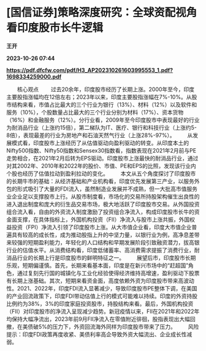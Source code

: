 # [国信证券]策略深度研究：全球资配视角看印度股市长牛逻辑
**王开**

**2023-10-26 07:44**

**https://pdf.dfcfw.com/pdf/H3_AP202310261603995553_1.pdf?1698334259000.pdf**

　　核心观点 　　过去20余年，印度股市经历了长期上涨。2000年至今，印度主要股指涨幅均在12倍左右；2023年以来，印度主要股指涨幅在7%-10%。从股市结构来看，市值占比最大的三个行业为银行（13%）、材料（12%）以及软件和服务（10%），个股数量占比最大的三个行业分别为材料（17%）、资本货物（16%）和金融服务（12%）。分行业看，2009年至今印度股市中表现最好的行业为耐消品行业（上涨约15倍），第二梯队为IT、医疗、银行和科技行业（上涨约5-8倍），表现最差的行业为房地产和石油天然气行业（上涨28%-97%）。 　　从发展模式看，印度股市上涨经历了从估值驱动向盈利驱动的转变。从印度本土的Nifty500指数、Nifty50指数和Sensex30指数看，指数表现在2021年2月前与PE走势相合，在2021年2月后转为EPS驱动。印度股市上涨最快的耐消品行业，通过对其2002年、2010年和2022年的股价、市值、PE和EPS的比照，发现该行业内个股也经历了估值拉动到盈利拉动的变化。 　　本文从五个角度探讨了印度股市的长期牛市的基础：从经济基础和产业机构看，印度优先发展第三产业，以服务外包的形式吸引了大量的FDI流入，虽然制造业发展并不成熟，但一大批高市值服务业企业足以支撑股市上行。从股市制度看，市场化的交易所持股架构催生出良性的进入退出制度和庞大的衍生品交易市场，极大地活跃了印度股市交易。从外国投资组合流入看，自由的外资流入制度激励了投资组合净流入，构成印度股市长牛的资金面支撑，在具体指标上，外国机构投资（FII）净流入与股市上涨共振，外国权益投资（FPI）净流入引领了印度股市上涨。从大市值企业看，印度大市值企业普遍具有较高的成长性，成为推动股指上升的中坚力量，以银行业为例，高净息差带来较强的短期盈利能力，年轻化的人口结构和早期发展阶段引致融资潜力，拔高银行业的估值水平。从消费结构看，印度低储蓄率、高消费需求提振了消费行业，耐消品行业的长期上行是印度股市的鲜明特征之一。 　　展望后市，印度股市长期乐观，短期偏谨慎。首先，长期来看基本面，印度是在新兴市场中的“赶超国”角色，通过复刻先行国的城镇化与工业化经验使得经济维持高增速，盈利驱动下股票有长期上涨基础。其次，短期来看资金面，高度依赖外资为印度股市带来高波动性。2021、2022年，印度FDI流入显著减少，导致印度股市PE整体下调，在美国的产业回流政策下，印度FDI带动估值上行的模式可能难以持续。印度的外资持股比例约为38%，3%的印度家庭投资股市，持股结构来看。最后，外国机构投资（FII）对印度股市的净流入呈现减少趋势。新冠疫情以来，FII在2021年和2022年均保持大幅净流出，2023年前9月FII净流入在零值附近徘徊，股指表现出大幅回撤，在美债破5%的压力下，外资回流海外同样为印度股市带来了压力。 　　风险提示：印度FDI政策再度收紧、美债利率高企导致外资大幅流出、企业成长性减弱。